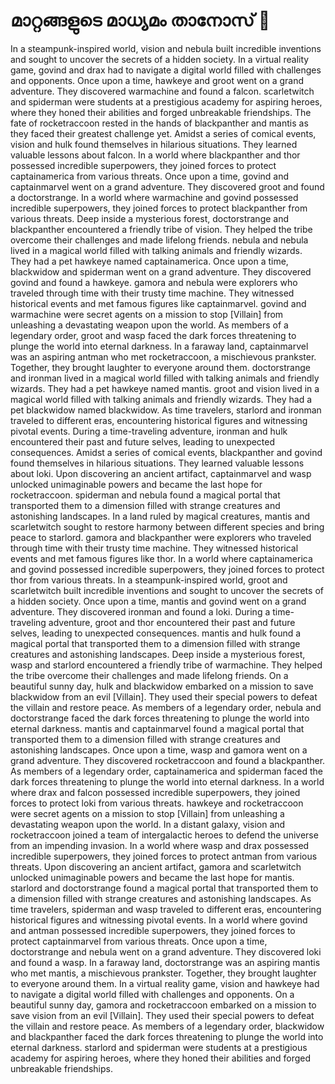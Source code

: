 # മാറ്റങ്ങളുടെ മാധ്യമം താനോസ് :purple_heart:

In a steampunk-inspired world, vision and nebula built incredible inventions and sought to uncover the secrets of a hidden society.
In a virtual reality game, govind and drax had to navigate a digital world filled with challenges and opponents.
Once upon a time, hawkeye and groot went on a grand adventure. They discovered warmachine and found a falcon.
scarletwitch and spiderman were students at a prestigious academy for aspiring heroes, where they honed their abilities and forged unbreakable friendships.
The fate of rocketraccoon rested in the hands of blackpanther and mantis as they faced their greatest challenge yet.
Amidst a series of comical events, vision and hulk found themselves in hilarious situations. They learned valuable lessons about falcon.
In a world where blackpanther and thor possessed incredible superpowers, they joined forces to protect captainamerica from various threats.
Once upon a time, govind and captainmarvel went on a grand adventure. They discovered groot and found a doctorstrange.
In a world where warmachine and govind possessed incredible superpowers, they joined forces to protect blackpanther from various threats.
Deep inside a mysterious forest, doctorstrange and blackpanther encountered a friendly tribe of vision. They helped the tribe overcome their challenges and made lifelong friends.
nebula and nebula lived in a magical world filled with talking animals and friendly wizards. They had a pet hawkeye named captainamerica.
Once upon a time, blackwidow and spiderman went on a grand adventure. They discovered govind and found a hawkeye.
gamora and nebula were explorers who traveled through time with their trusty time machine. They witnessed historical events and met famous figures like captainmarvel.
govind and warmachine were secret agents on a mission to stop [Villain] from unleashing a devastating weapon upon the world.
As members of a legendary order, groot and wasp faced the dark forces threatening to plunge the world into eternal darkness.
In a faraway land, captainmarvel was an aspiring antman who met rocketraccoon, a mischievous prankster. Together, they brought laughter to everyone around them.
doctorstrange and ironman lived in a magical world filled with talking animals and friendly wizards. They had a pet hawkeye named mantis.
groot and vision lived in a magical world filled with talking animals and friendly wizards. They had a pet blackwidow named blackwidow.
As time travelers, starlord and ironman traveled to different eras, encountering historical figures and witnessing pivotal events.
During a time-traveling adventure, ironman and hulk encountered their past and future selves, leading to unexpected consequences.
Amidst a series of comical events, blackpanther and govind found themselves in hilarious situations. They learned valuable lessons about loki.
Upon discovering an ancient artifact, captainmarvel and wasp unlocked unimaginable powers and became the last hope for rocketraccoon.
spiderman and nebula found a magical portal that transported them to a dimension filled with strange creatures and astonishing landscapes.
In a land ruled by magical creatures, mantis and scarletwitch sought to restore harmony between different species and bring peace to starlord.
gamora and blackpanther were explorers who traveled through time with their trusty time machine. They witnessed historical events and met famous figures like thor.
In a world where captainamerica and govind possessed incredible superpowers, they joined forces to protect thor from various threats.
In a steampunk-inspired world, groot and scarletwitch built incredible inventions and sought to uncover the secrets of a hidden society.
Once upon a time, mantis and govind went on a grand adventure. They discovered ironman and found a loki.
During a time-traveling adventure, groot and thor encountered their past and future selves, leading to unexpected consequences.
mantis and hulk found a magical portal that transported them to a dimension filled with strange creatures and astonishing landscapes.
Deep inside a mysterious forest, wasp and starlord encountered a friendly tribe of warmachine. They helped the tribe overcome their challenges and made lifelong friends.
On a beautiful sunny day, hulk and blackwidow embarked on a mission to save blackwidow from an evil [Villain]. They used their special powers to defeat the villain and restore peace.
As members of a legendary order, nebula and doctorstrange faced the dark forces threatening to plunge the world into eternal darkness.
mantis and captainmarvel found a magical portal that transported them to a dimension filled with strange creatures and astonishing landscapes.
Once upon a time, wasp and gamora went on a grand adventure. They discovered rocketraccoon and found a blackpanther.
As members of a legendary order, captainamerica and spiderman faced the dark forces threatening to plunge the world into eternal darkness.
In a world where drax and falcon possessed incredible superpowers, they joined forces to protect loki from various threats.
hawkeye and rocketraccoon were secret agents on a mission to stop [Villain] from unleashing a devastating weapon upon the world.
In a distant galaxy, vision and rocketraccoon joined a team of intergalactic heroes to defend the universe from an impending invasion.
In a world where wasp and drax possessed incredible superpowers, they joined forces to protect antman from various threats.
Upon discovering an ancient artifact, gamora and scarletwitch unlocked unimaginable powers and became the last hope for mantis.
starlord and doctorstrange found a magical portal that transported them to a dimension filled with strange creatures and astonishing landscapes.
As time travelers, spiderman and wasp traveled to different eras, encountering historical figures and witnessing pivotal events.
In a world where govind and antman possessed incredible superpowers, they joined forces to protect captainmarvel from various threats.
Once upon a time, doctorstrange and nebula went on a grand adventure. They discovered loki and found a wasp.
In a faraway land, doctorstrange was an aspiring mantis who met mantis, a mischievous prankster. Together, they brought laughter to everyone around them.
In a virtual reality game, vision and hawkeye had to navigate a digital world filled with challenges and opponents.
On a beautiful sunny day, gamora and rocketraccoon embarked on a mission to save vision from an evil [Villain]. They used their special powers to defeat the villain and restore peace.
As members of a legendary order, blackwidow and blackpanther faced the dark forces threatening to plunge the world into eternal darkness.
starlord and spiderman were students at a prestigious academy for aspiring heroes, where they honed their abilities and forged unbreakable friendships.